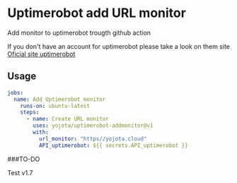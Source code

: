 # Uptimerobot add URL monitor
Add monitor to uptimerobot trougth github action

If you don't have an account for uptimerobot please take a look on them site [Oficial site uptimerobot](http://uptimerobot.com)

## Usage

```yaml
jobs:
  name: Add Uptimerobot monitor
    runs-on: ubuntu-latest
    steps:
      - name: Create URL monitor
        uses: yojota/uptimerobot-addmonitor@v1
        with:
          url_monitor: "https//yojota.cloud"
          API_uptimerobot: ${{ secrets.API_uptimerobot }}

```

###TO-DO

Test v1.7
